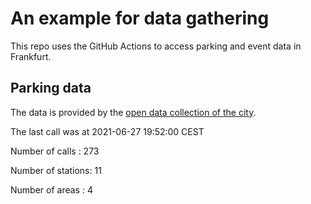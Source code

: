 # An example for data gathering

This repo uses the GitHub Actions to access parking and event data in Frankfurt.

## Parking data
The data is provided by the [open data collection of the city](https://www.offenedaten.frankfurt.de/).

The last call was at 2021-06-27 19:52:00 CEST

Number of calls   : 273

Number of stations:  11

Number of areas   :   4

